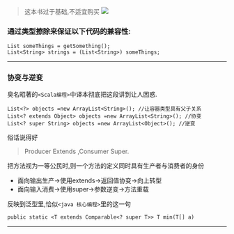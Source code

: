 >这本书过于基础,不适宜购买
>![](http://7xqjx7.com1.z0.glb.clouddn.com/image/tiger.jpeg?imageView2/2/h/200) 

### 通过类型擦除来保证以下代码的兼容性: 

```
List someThings = getSomething();
List<String> strings = (List<String>) someThings;
``` 
-- - -- 

### 协变与逆变 

臭名昭著的`<Scala编程>`中译本彻底把这段讲到让人困惑. 

```
List<?> objects =new ArrayList<String>(); //让容器类型具有父子关系
List<? extends Object> objects =new ArrayList<String>(); //协变
List<? super String> objects =new ArrayList<Object>(); //逆变
```
俗话说得好 

> Producer Extends ,Consumer Super.

把方法视为一等公民时,则一个方法的定义同时具有生产者与消费者的身份 

- 面向输出生产->使用extends->返回值协变->向上转型
- 面向输入消费->使用super->参数逆变->方法重载

反映到泛型里,恰似`<java 核心编程>`里的这一句 

```
public static <T extends Comparable<? super T>> T min(T[] a)
``` 
-- - -- 


